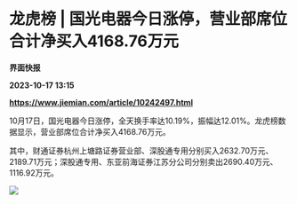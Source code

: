 # 龙虎榜 | 国光电器今日涨停，营业部席位合计净买入4168.76万元
**界面快报**

**2023-10-17 13:15**

**https://www.jiemian.com/article/10242497.html**

10月17日，国光电器今日涨停，全天换手率达10.19%，振幅达12.01%。龙虎榜数据显示，营业部席位合计净买入4168.76万元。

其中，财通证券杭州上塘路证券营业部、深股通专用分别买入2632.70万元、2189.71万元；深股通专用、东亚前海证券江苏分公司分别卖出2690.40万元、1116.92万元。

![](https://img2.jiemian.com/101/original/20231017/169754776116976400_a700xH.png)